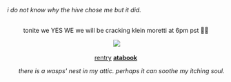 <p align="left">
<i>i do not know why the hive chose me but it did.</i>

<p align="center">
<br> tonite we YES WE we will be cracking klein moretti at 6pm pst 🙏🤤

<p align="center">
<img>
<img src="https://media1.tenor.com/m/-cmifLLOg9IAAAAC/sigma-sigma-bsd.gif"/> </p>
<p align="center"> <a href="https://rentry.co/kim_soleum">rentry</a> <strong> <a href="https://roedeer.atabook.org/"> atabook</a></strong>  </p>
 
<p align="right">
<i>there is a wasps' nest in my attic. perhaps it can soothe my itching soul.</i>
